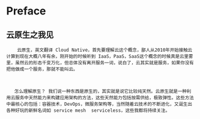 # Preface

## 云原生之我见

        云原生，英文翻译 Cloud Native，首先要理解云这个概念，鄙人从2010年开始接触云计算到现在大概八年有余，刚开始的时候听到 IaaS，PaaS，SaaS这个概念的时候真是云里雾里，虽然云的形态千变万化，但总体没有离开服务一词，说白了，云其实就是服务，如果你没有把他做成一个服务，那就不能叫云。



       怎么理解原生？ 我们说一种东西是原生的，其实就是说它比较纯天然。云原生就是一种利用云服务中天然能力来构建应用架构的方法，这些天然能力包括按需供给，极致弹性。这些方法中最核心的包括：容器技术，DevOps，微服务架构等，当然随着云技术的不断进化，又诞生出各种好玩的新鲜名词如 service mesh  serviceless，这些我都将持续关注。

